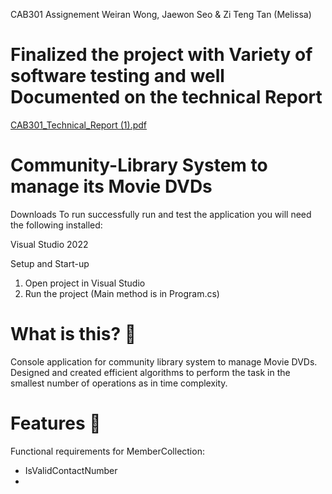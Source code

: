 CAB301 Assignement Weiran Wong, Jaewon Seo & Zi Teng Tan (Melissa)

# Finalized the project with Variety of software testing and well Documented on the technical Report
[CAB301_Technical_Report (1).pdf](https://github.com/jwseo720414/ConsoleApp8/files/10335972/CAB301_Technical_Report.1.pdf)

# Community-Library System to manage its Movie DVDs
Downloads To run successfully run and test the application you will need the following installed:

Visual Studio 2022

Setup and Start-up

  1. Open project in Visual Studio
  2. Run the project (Main method is in Program.cs)
  
# What is this? 🤔
Console application for community library system to manage Movie DVDs. Designed and created efficient algorithms to perform the task in the smallest number of operations as in time complexity.

# Features 👀
Functional requirements for MemberCollection:
 - IsValidContactNumber
 - 

